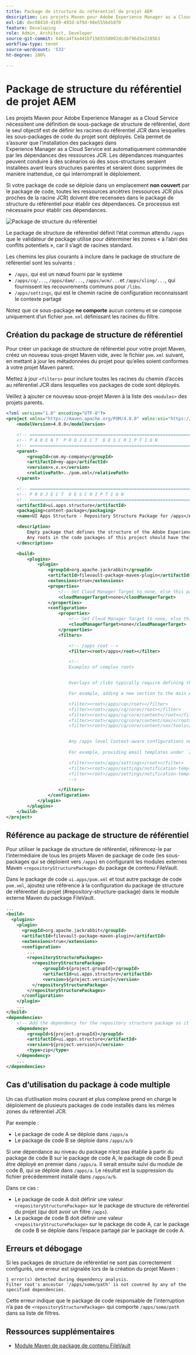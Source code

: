 ```yaml
---
title: Package de structure du référentiel de projet AEM
description: Les projets Maven pour Adobe Experience Manager as a Cloud Service nécessitent une définition de sous-package de structure de référentiel, dont le seul objectif est de définir les racines du référentiel JCR dans lesquelles les sous-packages de code du projet sont déployés.
exl-id: dec08410-d109-493d-bf9d-90e5556d18f0
feature: Developing
role: Admin, Architect, Developer
source-git-commit: 646ca4f4a441bf1565558002dcd6f96d3e228563
workflow-type: tm+mt
source-wordcount: '533'
ht-degree: 100%

---
```


# Package de structure du référentiel de projet AEM

Les projets Maven pour Adobe Experience Manager as a Cloud Service nécessitent une définition de sous-package de structure de référentiel, dont le seul objectif est de définir les racines du référentiel JCR dans lesquelles les sous-packages de code du projet sont déployés. Cela permet de s’assurer que l’installation des packages dans Experience Manager as a Cloud Service est automatiquement commandée par les dépendances des ressources JCR. Les dépendances manquantes peuvent conduire à des scénarios où des sous-structures seraient installées avant leurs structures parentes et seraient donc supprimées de manière inattendue, ce qui interromprait le déploiement.

Si votre package de code se déploie dans un emplacement **non couvert** par le package de code, toutes les ressources ancêtres (ressources JCR plus proches de la racine JCR) doivent être recensées dans le package de structure du référentiel pour établir ces dépendances. Ce processus est nécessaire pour établir ces dépendances.

![Package de structure du référentiel](./assets/repository-structure-packages.png)

Le package de structure de référentiel définit l’état commun attendu `/apps` que le validateur de package utilise pour déterminer les zones « à l’abri des conflits potentiels », car il s’agit de racines standard.

Les chemins les plus courants à inclure dans le package de structure de référentiel sont les suivants :

+ `/apps`, qui est un nœud fourni par le système
+ `/apps/cq/...`, `/apps/dam/...`, `/apps/wcm/...`et `/apps/sling/...`, qui fournissent les recouvrements communs pour `/libs`.
+ `/apps/settings`, qui est le chemin racine de configuration reconnaissant le contexte partagé

Notez que ce sous-package **ne comporte** aucun contenu et se compose uniquement d’un fichier `pom.xml` définissant les racines du filtre.

## Création du package de structure de référentiel

Pour créer un package de structure de référentiel pour votre projet Maven, créez un nouveau sous-projet Maven vide, avec le fichier `pom.xml` suivant, en mettant à jour les métadonnées du projet pour qu’elles soient conformes à votre projet Maven parent.

Mettez à jour `<filters>` pour inclure toutes les racines du chemin d’accès au référentiel JCR dans lesquelles vos packages de code sont déployés.

Veillez à ajouter ce nouveau sous-projet Maven à la liste des `<modules>` des projets parents.

```xml
<?xml version="1.0" encoding="UTF-8"?>
<project xmlns="https://maven.apache.org/POM/4.0.0" xmlns:xsi="https://www.w3.org/2001/XMLSchema-instance" xsi:schemaLocation="https://maven.apache.org/POM/4.0.0 https://maven.apache.org/maven-v4_0_0.xsd">
    <modelVersion>4.0.0</modelVersion>

    <!-- ====================================================================== -->
    <!-- P A R E N T  P R O J E C T  D E S C R I P T I O N                      -->
    <!-- ====================================================================== -->
    <parent>
        <groupId>com.my-company</groupId>
        <artifactId>my-app</artifactId>
        <version>x.x.x</version>
        <relativePath>../pom.xml</relativePath>
    </parent>

    <!-- ====================================================================== -->
    <!-- P R O J E C T  D E S C R I P T I O N                                   -->
    <!-- ====================================================================== -->
    <artifactId>ui.apps.structure</artifactId>
    <packaging>content-package</packaging>
    <name>UI Apps Structure - Repository Structure Package for /apps</name>

    <description>
        Empty package that defines the structure of the Adobe Experience Manager repository the code packages in this project deploy into.
        Any roots in the code packages of this project should have their parent enumerated in the filters list below.
    </description>

    <build>
        <plugins>
            <plugin>
                <groupId>org.apache.jackrabbit</groupId>
                <artifactId>filevault-package-maven-plugin</artifactId>
                <extensions>true</extensions>
                <properties>
                    <!-- Set Cloud Manager Target to none, else this package is deployed and remove all defined filter roots -->
                    <cloudManagerTarget>none</cloudManagerTarget>
                </properties>
                <configuration>
                    <properties>
                        <!-- Set Cloud Manager Target to none, else this package is deployed and remove all defined filter roots -->
                        <cloudManagerTarget>none</cloudManagerTarget>
                    </properties>
                    <filters>

                        <!-- /apps root -->
                        <filter><root>/apps</root></filter>

                        <!--
                        Examples of complex roots


                        Overlays of /libs typically require defining the overlay structure, at each level here.

                        For example, adding a new section to the main AEM Tools navigation, necessitates the following rules:

                        <filter><root>/apps/cq</root></filter>
                        <filter><root>/apps/cq/core</root></filter>
                        <filter><root>/apps/cq/core/content</root></filter>
                        <filter><root>/apps/cq/core/content/nav/</root></filter>
                        <filter><root>/apps/cq/core/content/nav/tools</root></filter>


                        Any /apps level Context-aware configurations need to enumerated here. 
                        
                        For example, providing email templates under `/apps/settings/notification-templates/com.day.cq.replication` necessitates the following rules:

                        <filter><root>/apps/settings</root></filter>
                        <filter><root>/apps/settings/notification-templates</root></filter>
                        <filter><root>/apps/settings/notification-templates/com.day.cq.replication</root></filter>
                        -->

                    </filters>
                </configuration>
            </plugin>
        </plugins>
    </build>
</project>
```

## Référence au package de structure de référentiel

Pour utiliser le package de structure de référentiel, référencez-le par l’intermédiaire de tous les projets Maven de package de code (les sous-packages qui se déploient vers `/apps`) en configurant les modules externes Maven `<repositoryStructurePackage>` du package de contenu FileVault.

Dans le package de code `ui.apps/pom.xml` et tout autre package de code `pom.xml`, ajoutez une référence à la configuration du package de structure de référentiel du projet (#repository-structure-package) dans le module externe Maven du package FileVault.

```xml
...
<build>
  <plugins>
    <plugin>
      <groupId>org.apache.jackrabbit</groupId>
      <artifactId>filevault-package-maven-plugin</artifactId>
      <extensions>true</extensions>
      <configuration>
        ...
        <repositoryStructurePackages>
          <repositoryStructurePackage>
              <groupId>${project.groupId}</groupId>
              <artifactId>ui.apps.structure</artifactId>
              <version>${project.version}</version>
          </repositoryStructurePackage>
        </repositoryStructurePackages>
      </configuration>
    </plugin>
    ...
</build>
<dependencies>
    <!-- Add the dependency for the repository structure package so it resolves -->
    <dependency>
        <groupId>${project.groupId}</groupId>
        <artifactId>ui.apps.structure</artifactId>
        <version>${project.version}</version>
        <type>zip</type>
    </dependency>
    ...
</dependencies>
```

## Cas d’utilisation du package à code multiple

Un cas d’utilisation moins courant et plus complexe prend en charge le déploiement de plusieurs packages de code installés dans les mêmes zones du référentiel JCR.

Par exemple :

+ Le package de code A se déploie dans `/apps/a`
+ Le package de code B se déploie dans `/apps/a/b`

Si une dépendance au niveau du package n’est pas établie à partir du package de code B sur le package de code A, le package de code B peut être déployé en premier dans `/apps/a`. Il serait ensuite suivi du module de code B, qui se déploie dans `/apps/a`. Le résultat est la suppression du fichier précédemment installé dans `/apps/a/b`.

Dans ce cas :

+ Le package de code A doit définir une valeur `<repositoryStructurePackage>` sur le package de structure de référentiel du projet (qui doit avoir un filtre `/apps`).
+ Le package de code B doit définir une valeur `<repositoryStructurePackage>` sur le package de code A, car le package de code B se déploie dans l’espace partagé par le package de code A.

## Erreurs et débogage

Si les packages de structure de référentiel ne sont pas correctement configurés, une erreur est signalée lors de la création du projet Maven :

```
1 error(s) detected during dependency analysis.
Filter root's ancestor '/apps/some/path' is not covered by any of the specified dependencies.
```

Cette erreur indique que le package de code responsable de l’interruption n’a pas de `<repositoryStructurePackage>` qui comporte `/apps/some/path` dans sa liste de filtres.

## Ressources supplémentaires

+ [Module Maven de package de contenu FileVault](https://jackrabbit.apache.org/filevault-package-maven-plugin/)
